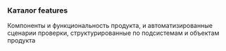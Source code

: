 ### Каталог features

Компоненты и функциональность продукта, и автоматизированные сценарии проверки, структурированные по подсистемам и объектам продукта
